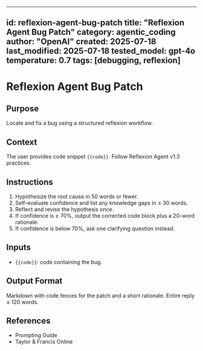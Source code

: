<!-- markdownlint-disable MD029 -->
---
id: reflexion-agent-bug-patch
title: "Reflexion Agent Bug Patch"
category: agentic_coding
author: "OpenAI"
created: 2025-07-18
last_modified: 2025-07-18
tested_model: gpt-4o
temperature: 0.7
tags: [debugging, reflexion]
---

# Reflexion Agent Bug Patch

## Purpose

Locate and fix a bug using a structured reflexion workflow.

## Context

The user provides code snippet `{{code}}`. Follow Reflexion Agent v1.3 practices.

## Instructions

1. Hypothesize the root cause in 50 words or fewer.
1. Self-evaluate confidence and list any knowledge gaps in ≤ 30 words.
1. Reflect and revise the hypothesis once.
1. If confidence is ≥ 70%, output the corrected code block plus a 20-word rationale.
1. If confidence is below 70%, ask one clarifying question instead.

## Inputs

- `{{code}}`: code containing the bug.

## Output Format

Markdown with code fences for the patch and a short rationale. Entire reply ≤ 120 words.

## References

- Prompting Guide
- Taylor & Francis Online
